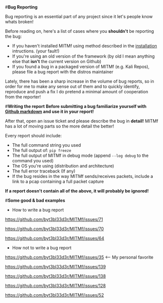 #**Bug Reporting**

Bug reporting is an essential part of any project since it let's people know whats broken!

Before reading on, here's a list of cases where you **shouldn't** be reporting the bug:
- If you haven't installed MITMf using method described in the [installation](https://github.com/byt3bl33d3r/MITMf/wiki/Installation) intructions. (your fault!)
- If you're using an old version of the framework (by old I mean anything else that **isn't** the current version on Github)
- If you found a bug in a packaged version of MITMf (e.g. Kali Repos), please file a bug report with the distros maintainer

Lately, there has been a sharp increase in the volume of bug reports, so in order for me to make any sense out of them and to quickly identify, reproduce and push a fix I do pretend a minimal amount of cooperation from the reporter!

#**Writing the report**
**Before submitting a bug familiarize yourself with [Github markdown](https://help.github.com/articles/github-flavored-markdown/) and use it in your report!**

After that, open an issue ticket and please describe the bug in **detail!** MITMf has a lot of moving parts so the more detail the better!

Every report should include:
- The full command string you used
- The full output of: ```pip freeze```
- The full output of MITMf in debug mode (append ```--log debug``` to the command you used)
- The OS you're using (distribution and architecture)
- The full error traceback (If any)
- If the bug resides in the way MITMf sends/receives packets, include a link to a pcap containing a full packet capture

**If a report doesn't contain all of the above, it will probably be ignored!**

#**Some good & bad examples**

- How to write a bug report

https://github.com/byt3bl33d3r/MITMf/issues/71

https://github.com/byt3bl33d3r/MITMf/issues/70

https://github.com/byt3bl33d3r/MITMf/issues/64

- How not to write a bug report

https://github.com/byt3bl33d3r/MITMf/issues/35 <-- My personal favorite

https://github.com/byt3bl33d3r/MITMf/issues/139

https://github.com/byt3bl33d3r/MITMf/issues/138

https://github.com/byt3bl33d3r/MITMf/issues/128

https://github.com/byt3bl33d3r/MITMf/issues/52